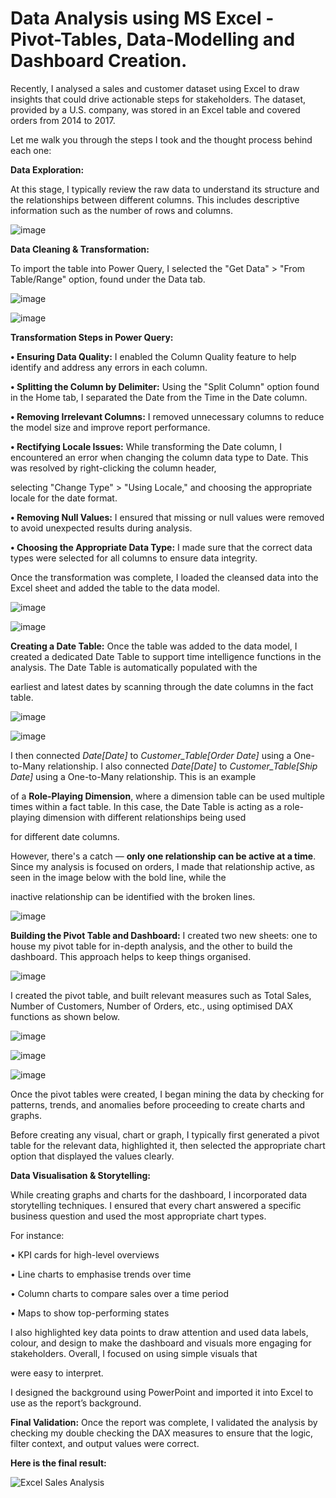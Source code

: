 # Data Analysis using MS Excel - Pivot-Tables, Data-Modelling and Dashboard Creation.

Recently, I analysed a sales and customer dataset using Excel to draw insights that could drive actionable steps for stakeholders. The dataset, provided by a U.S. company, was stored in an Excel table and covered orders from 2014 to 2017. 

Let me walk you through the steps I took and the thought process behind each one:


**Data Exploration:**

At this stage, I typically review the raw data to understand its structure and the relationships between different columns. This includes descriptive information such as the number of rows and columns.

![image](https://github.com/user-attachments/assets/d779a58b-63fe-4240-bd4b-affa69f00287)

**Data Cleaning & Transformation:**

To import the table into Power Query, I selected the "Get Data" > "From Table/Range" option, found under the Data tab.

![image](https://github.com/user-attachments/assets/341f18a4-aab2-4058-a45f-3f93201a2182)

![image](https://github.com/user-attachments/assets/958cf8ca-cb08-4967-aa98-3aeae7a67b2e)

**Transformation Steps in Power Query:**

**•	Ensuring Data Quality:** I enabled the Column Quality feature to help identify and address any errors in each column.

**•	Splitting the Column by Delimiter:** Using the "Split Column" option found in the Home tab, I separated the Date from the Time in the Date column.

**•	Removing Irrelevant Columns:** I removed unnecessary columns to reduce the model size and improve report performance.

**•	Rectifying Locale Issues:** While transforming the Date column, I encountered an error when changing the column data type to Date. This was resolved by right-clicking the column header, 

selecting "Change Type" > "Using Locale," and choosing the appropriate locale for the date format.

**•	Removing Null Values:** I ensured that missing or null values were removed to avoid unexpected results during analysis.

**•	Choosing the Appropriate Data Type:** I made sure that the correct data types were selected for all columns to ensure data integrity.

Once the transformation was complete, I loaded the cleansed data into the Excel sheet and added the table to the data model.

![image](https://github.com/user-attachments/assets/f378d353-1469-46f4-bbfe-185fbb123d63)

![image](https://github.com/user-attachments/assets/47514567-9bc4-46ed-adc1-2fb090897b6a)

**Creating a Date Table:** Once the table was added to the data model, I created a dedicated Date Table to support time intelligence functions in the analysis. The Date Table is automatically populated with the

earliest and latest dates by scanning through the date columns in the fact table.

![image](https://github.com/user-attachments/assets/15413d7c-f4b1-46af-9753-26f22730c715)

![image](https://github.com/user-attachments/assets/e4cb2be4-efc2-4468-b77e-87d34b7dc7bb)

I then connected *Date[Date]* to *Customer_Table[Order Date]* using a One-to-Many relationship. I also connected *Date[Date]* to *Customer_Table[Ship Date]* using a One-to-Many relationship. This is an example 

of a **Role-Playing Dimension**, where a dimension table can be used multiple times within a fact table. In this case, the Date Table is acting as a role-playing dimension with different relationships being used

for different date columns.

However, there's a catch — **only one relationship can be active at a time**. Since my analysis is focused on orders, I made that relationship active, as seen in the image below with the bold line, while the 

inactive relationship can be identified with the broken lines.

![image](https://github.com/user-attachments/assets/4c6e66db-b7f6-4d18-8118-9caa142e2e2d)

**Building the Pivot Table and Dashboard:** I created two new sheets: one to house my pivot table for in-depth analysis, and the other to build the dashboard. This approach helps to keep things organised.

![image](https://github.com/user-attachments/assets/d9cd678e-97ed-4bbf-9182-a1636f5f47db)

I created the pivot table, and built relevant measures such as Total Sales, Number of Customers, Number of Orders, etc., using optimised DAX functions as shown below.

![image](https://github.com/user-attachments/assets/fa95efe7-d7b0-4150-b803-1acc238e3ff6)

![image](https://github.com/user-attachments/assets/5da60547-1716-4451-bdcf-a3369f9f388b)

![image](https://github.com/user-attachments/assets/e39a68da-1ced-4ebe-a518-82a2624ac94c)

Once the pivot tables were created, I began mining the data by checking for patterns, trends, and anomalies before proceeding to create charts and graphs.

Before creating any visual, chart or graph, I typically first generated a pivot table for the relevant data, highlighted it, then selected the appropriate chart option that displayed the values clearly.

**Data Visualisation & Storytelling:**

While creating graphs and charts for the dashboard, I incorporated data storytelling techniques. I ensured that every chart answered a specific business question and used the most appropriate chart types. 

For instance:

•	KPI cards for high-level overviews

•	Line charts to emphasise trends over time

•	Column charts to compare sales over a time period

•	Maps to show top-performing states

I also highlighted key data points to draw attention and used data labels, colour, and design to make the dashboard and visuals more engaging for stakeholders. Overall, I focused on using simple visuals that 

were easy to interpret.

I designed the background using PowerPoint and imported it into Excel to use as the report’s background.

**Final Validation:** Once the report was complete, I validated the analysis by checking my double checking the DAX measures to ensure that the logic, filter context, and output values were correct.

**Here is the final result:**

![Excel Sales Analysis](https://github.com/user-attachments/assets/048e6838-fa12-4c6f-965c-f3d35453851a)






